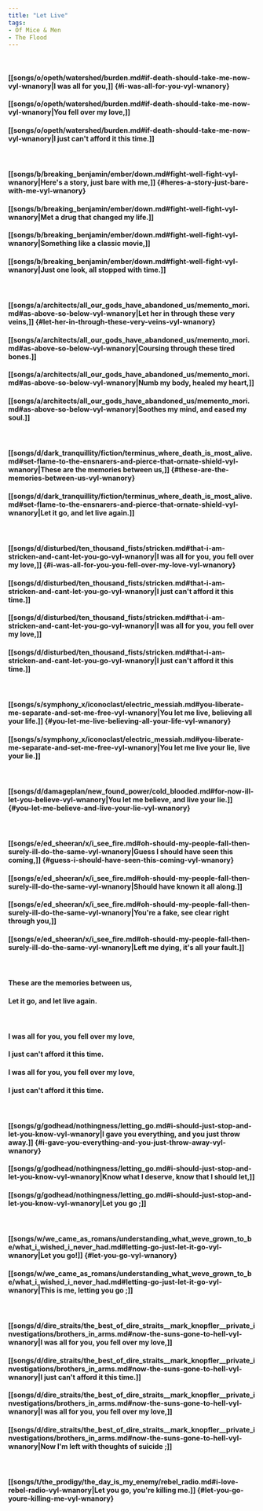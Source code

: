 ```yaml
---
title: "Let Live"
tags:
- Of Mice & Men
- The Flood
---
```

&nbsp;
#### [[songs/o/opeth/watershed/burden.md#if-death-should-take-me-now-vyl-wnanory|I was all for you,]] {#i-was-all-for-you-vyl-wnanory}
#### [[songs/o/opeth/watershed/burden.md#if-death-should-take-me-now-vyl-wnanory|You fell over my love,]]
#### [[songs/o/opeth/watershed/burden.md#if-death-should-take-me-now-vyl-wnanory|I just can't afford it this time.]]
&nbsp;
#### [[songs/b/breaking_benjamin/ember/down.md#fight-well-fight-vyl-wnanory|Here's a story, just bare with me,]] {#heres-a-story-just-bare-with-me-vyl-wnanory}
#### [[songs/b/breaking_benjamin/ember/down.md#fight-well-fight-vyl-wnanory|Met a drug that changed my life.]]
#### [[songs/b/breaking_benjamin/ember/down.md#fight-well-fight-vyl-wnanory|Something like a classic movie,]]
#### [[songs/b/breaking_benjamin/ember/down.md#fight-well-fight-vyl-wnanory|Just one look, all stopped with time.]]
&nbsp;
#### [[songs/a/architects/all_our_gods_have_abandoned_us/memento_mori.md#as-above-so-below-vyl-wnanory|Let her in through these very veins,]] {#let-her-in-through-these-very-veins-vyl-wnanory}
#### [[songs/a/architects/all_our_gods_have_abandoned_us/memento_mori.md#as-above-so-below-vyl-wnanory|Coursing through these tired bones.]]
#### [[songs/a/architects/all_our_gods_have_abandoned_us/memento_mori.md#as-above-so-below-vyl-wnanory|Numb my body, healed my heart,]]
#### [[songs/a/architects/all_our_gods_have_abandoned_us/memento_mori.md#as-above-so-below-vyl-wnanory|Soothes my mind, and eased my soul.]]
&nbsp;
#### [[songs/d/dark_tranquillity/fiction/terminus_where_death_is_most_alive.md#set-flame-to-the-ensnarers-and-pierce-that-ornate-shield-vyl-wnanory|These are the memories between us,]] {#these-are-the-memories-between-us-vyl-wnanory}
#### [[songs/d/dark_tranquillity/fiction/terminus_where_death_is_most_alive.md#set-flame-to-the-ensnarers-and-pierce-that-ornate-shield-vyl-wnanory|Let it go, and let live again.]]
&nbsp;
#### [[songs/d/disturbed/ten_thousand_fists/stricken.md#that-i-am-stricken-and-cant-let-you-go-vyl-wnanory|I was all for you, you fell over my love,]] {#i-was-all-for-you-you-fell-over-my-love-vyl-wnanory}
#### [[songs/d/disturbed/ten_thousand_fists/stricken.md#that-i-am-stricken-and-cant-let-you-go-vyl-wnanory|I just can't afford it this time.]]
#### [[songs/d/disturbed/ten_thousand_fists/stricken.md#that-i-am-stricken-and-cant-let-you-go-vyl-wnanory|I was all for you, you fell over my love,]]
#### [[songs/d/disturbed/ten_thousand_fists/stricken.md#that-i-am-stricken-and-cant-let-you-go-vyl-wnanory|I just can't afford it this time.]]
&nbsp;
#### [[songs/s/symphony_x/iconoclast/electric_messiah.md#you-liberate-me-separate-and-set-me-free-vyl-wnanory|You let me live, believing all your life.]] {#you-let-me-live-believing-all-your-life-vyl-wnanory}
#### [[songs/s/symphony_x/iconoclast/electric_messiah.md#you-liberate-me-separate-and-set-me-free-vyl-wnanory|You let me live your lie, live your lie.]]
&nbsp;
#### [[songs/d/damageplan/new_found_power/cold_blooded.md#for-now-ill-let-you-believe-vyl-wnanory|You let me believe, and live your lie.]] {#you-let-me-believe-and-live-your-lie-vyl-wnanory}
&nbsp;
#### [[songs/e/ed_sheeran/x/i_see_fire.md#oh-should-my-people-fall-then-surely-ill-do-the-same-vyl-wnanory|Guess I should have seen this coming,]] {#guess-i-should-have-seen-this-coming-vyl-wnanory}
#### [[songs/e/ed_sheeran/x/i_see_fire.md#oh-should-my-people-fall-then-surely-ill-do-the-same-vyl-wnanory|Should have known it all along.]]
#### [[songs/e/ed_sheeran/x/i_see_fire.md#oh-should-my-people-fall-then-surely-ill-do-the-same-vyl-wnanory|You're a fake, see clear right through you,]]
#### [[songs/e/ed_sheeran/x/i_see_fire.md#oh-should-my-people-fall-then-surely-ill-do-the-same-vyl-wnanory|Left me dying, it's all your fault.]]
&nbsp;
#### These are the memories between us,
#### Let it go, and let live again.
&nbsp;
#### I was all for you, you fell over my love,
#### I just can't afford it this time.
#### I was all for you, you fell over my love,
#### I just can't afford it this time.
&nbsp;
#### [[songs/g/godhead/nothingness/letting_go.md#i-should-just-stop-and-let-you-know-vyl-wnanory|I gave you everything, and you just throw away.]] {#i-gave-you-everything-and-you-just-throw-away-vyl-wnanory}
#### [[songs/g/godhead/nothingness/letting_go.md#i-should-just-stop-and-let-you-know-vyl-wnanory|Know what I deserve, know that I should let,]]
#### [[songs/g/godhead/nothingness/letting_go.md#i-should-just-stop-and-let-you-know-vyl-wnanory|Let you go ;]]
&nbsp;
#### [[songs/w/we_came_as_romans/understanding_what_weve_grown_to_be/what_i_wished_i_never_had.md#letting-go-just-let-it-go-vyl-wnanory|Let you go!]] {#let-you-go-vyl-wnanory}
#### [[songs/w/we_came_as_romans/understanding_what_weve_grown_to_be/what_i_wished_i_never_had.md#letting-go-just-let-it-go-vyl-wnanory|This is me, letting you go ;]]
&nbsp;
#### [[songs/d/dire_straits/the_best_of_dire_straits__mark_knopfler__private_investigations/brothers_in_arms.md#now-the-suns-gone-to-hell-vyl-wnanory|I was all for you, you fell over my love,]]
#### [[songs/d/dire_straits/the_best_of_dire_straits__mark_knopfler__private_investigations/brothers_in_arms.md#now-the-suns-gone-to-hell-vyl-wnanory|I just can't afford it this time.]]
#### [[songs/d/dire_straits/the_best_of_dire_straits__mark_knopfler__private_investigations/brothers_in_arms.md#now-the-suns-gone-to-hell-vyl-wnanory|I was all for you, you fell over my love,]]
#### [[songs/d/dire_straits/the_best_of_dire_straits__mark_knopfler__private_investigations/brothers_in_arms.md#now-the-suns-gone-to-hell-vyl-wnanory|Now I'm left with thoughts of suicide ;]]
&nbsp;
#### [[songs/t/the_prodigy/the_day_is_my_enemy/rebel_radio.md#i-love-rebel-radio-vyl-wnanory|Let you go, you're killing me.]] {#let-you-go-youre-killing-me-vyl-wnanory}
